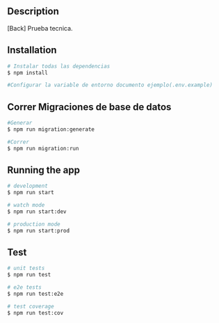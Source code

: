 ## Description

[Back] Prueba tecnica.

## Installation

```bash
# Instalar todas las dependencias
$ npm install

#Configurar la variable de entorno documento ejemplo(.env.example)
```
## Correr Migraciones de base de datos
```bash
#Generar
$ npm run migration:generate

#Correr
$ npm run migration:run
```

## Running the app

```bash
# development
$ npm run start

# watch mode
$ npm run start:dev

# production mode
$ npm run start:prod
```

## Test

```bash
# unit tests
$ npm run test

# e2e tests
$ npm run test:e2e

# test coverage
$ npm run test:cov
```

